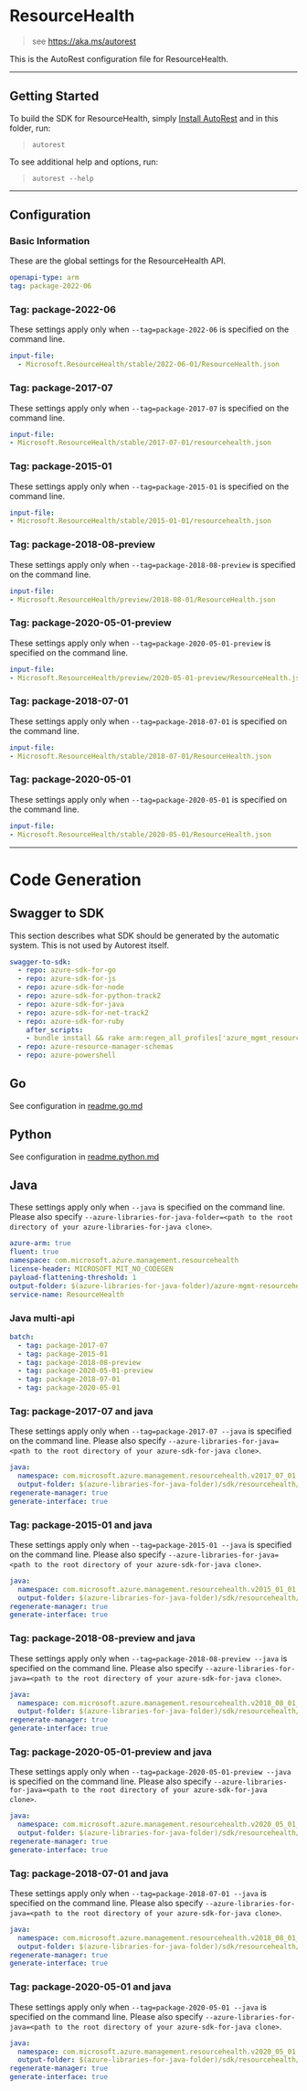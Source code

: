 # ResourceHealth

> see https://aka.ms/autorest

This is the AutoRest configuration file for ResourceHealth.

---

## Getting Started

To build the SDK for ResourceHealth, simply [Install AutoRest](https://aka.ms/autorest/install) and in this folder, run:

> `autorest`

To see additional help and options, run:

> `autorest --help`

---

## Configuration

### Basic Information

These are the global settings for the ResourceHealth API.

``` yaml
openapi-type: arm
tag: package-2022-06
```


### Tag: package-2022-06

These settings apply only when `--tag=package-2022-06` is specified on the command line.

```yaml $(tag) == 'package-2022-06'
input-file:
  - Microsoft.ResourceHealth/stable/2022-06-01/ResourceHealth.json
```
### Tag: package-2017-07

These settings apply only when `--tag=package-2017-07` is specified on the command line.

``` yaml $(tag) == 'package-2017-07'
input-file:
- Microsoft.ResourceHealth/stable/2017-07-01/resourcehealth.json
```

### Tag: package-2015-01

These settings apply only when `--tag=package-2015-01` is specified on the command line.

``` yaml $(tag) == 'package-2015-01'
input-file:
- Microsoft.ResourceHealth/stable/2015-01-01/resourcehealth.json
```

### Tag: package-2018-08-preview

These settings apply only when `--tag=package-2018-08-preview` is specified on the command line.

``` yaml $(tag) == 'package-2018-08-preview'
input-file:
- Microsoft.ResourceHealth/preview/2018-08-01/ResourceHealth.json
```

### Tag: package-2020-05-01-preview

These settings apply only when `--tag=package-2020-05-01-preview` is specified on the command line.

``` yaml $(tag) == 'package-2020-05-01-preview'
input-file:
- Microsoft.ResourceHealth/preview/2020-05-01-preview/ResourceHealth.json
```

### Tag: package-2018-07-01

These settings apply only when `--tag=package-2018-07-01` is specified on the command line.

``` yaml $(tag) == 'package-2018-07-01'
input-file:
- Microsoft.ResourceHealth/stable/2018-07-01/ResourceHealth.json
```

### Tag: package-2020-05-01

These settings apply only when `--tag=package-2020-05-01` is specified on the command line.

``` yaml $(tag) == 'package-2020-05-01'
input-file:
- Microsoft.ResourceHealth/stable/2020-05-01/ResourceHealth.json
```

---

# Code Generation

## Swagger to SDK

This section describes what SDK should be generated by the automatic system.
This is not used by Autorest itself.

``` yaml $(swagger-to-sdk)
swagger-to-sdk:
  - repo: azure-sdk-for-go
  - repo: azure-sdk-for-js
  - repo: azure-sdk-for-node
  - repo: azure-sdk-for-python-track2
  - repo: azure-sdk-for-java
  - repo: azure-sdk-for-net-track2
  - repo: azure-sdk-for-ruby
    after_scripts:
    - bundle install && rake arm:regen_all_profiles['azure_mgmt_resourcehealth']
  - repo: azure-resource-manager-schemas
  - repo: azure-powershell
```

## Go

See configuration in [readme.go.md](./readme.go.md)

## Python

See configuration in [readme.python.md](./readme.python.md)

## Java

These settings apply only when `--java` is specified on the command line.
Please also specify `--azure-libraries-for-java-folder=<path to the root directory of your azure-libraries-for-java clone>`.

``` yaml $(java)
azure-arm: true
fluent: true
namespace: com.microsoft.azure.management.resourcehealth
license-header: MICROSOFT_MIT_NO_CODEGEN
payload-flattening-threshold: 1
output-folder: $(azure-libraries-for-java-folder)/azure-mgmt-resourcehealth
service-name: ResourceHealth
```

### Java multi-api

``` yaml $(java) && $(multiapi)
batch:
  - tag: package-2017-07
  - tag: package-2015-01
  - tag: package-2018-08-preview
  - tag: package-2020-05-01-preview
  - tag: package-2018-07-01
  - tag: package-2020-05-01
```

### Tag: package-2017-07 and java

These settings apply only when `--tag=package-2017-07 --java` is specified on the command line.
Please also specify `--azure-libraries-for-java=<path to the root directory of your azure-sdk-for-java clone>`.

``` yaml $(tag) == 'package-2017-07' && $(java) && $(multiapi)
java:
  namespace: com.microsoft.azure.management.resourcehealth.v2017_07_01
  output-folder: $(azure-libraries-for-java-folder)/sdk/resourcehealth/mgmt-v2017_07_01
regenerate-manager: true
generate-interface: true
```

### Tag: package-2015-01 and java

These settings apply only when `--tag=package-2015-01 --java` is specified on the command line.
Please also specify `--azure-libraries-for-java=<path to the root directory of your azure-sdk-for-java clone>`.

``` yaml $(tag) == 'package-2015-01' && $(java) && $(multiapi)
java:
  namespace: com.microsoft.azure.management.resourcehealth.v2015_01_01
  output-folder: $(azure-libraries-for-java-folder)/sdk/resourcehealth/mgmt-v2015_01_01
regenerate-manager: true
generate-interface: true
```

### Tag: package-2018-08-preview and java

These settings apply only when `--tag=package-2018-08-preview --java` is specified on the command line.
Please also specify `--azure-libraries-for-java=<path to the root directory of your azure-sdk-for-java clone>`.

``` yaml $(tag) == 'package-2018-08-preview' && $(java) && $(multiapi)
java:
  namespace: com.microsoft.azure.management.resourcehealth.v2018_08_01_preview
  output-folder: $(azure-libraries-for-java-folder)/sdk/resourcehealth/mgmt-v2018_08_01_preview
regenerate-manager: true
generate-interface: true
```

### Tag: package-2020-05-01-preview and java

These settings apply only when `--tag=package-2020-05-01-preview --java` is specified on the command line.
Please also specify `--azure-libraries-for-java=<path to the root directory of your azure-sdk-for-java clone>`.

``` yaml $(tag) == 'package-2020-05-01-preview' && $(java) && $(multiapi)
java:
  namespace: com.microsoft.azure.management.resourcehealth.v2020_05_01_preview
  output-folder: $(azure-libraries-for-java-folder)/sdk/resourcehealth/mgmt-v2020_05_01_preview
regenerate-manager: true
generate-interface: true
```

### Tag: package-2018-07-01 and java

These settings apply only when `--tag=package-2018-07-01 --java` is specified on the command line.
Please also specify `--azure-libraries-for-java=<path to the root directory of your azure-sdk-for-java clone>`.

``` yaml $(tag) == 'package-2018-07-01' && $(java) && $(multiapi)
java:
  namespace: com.microsoft.azure.management.resourcehealth.v2018_08_01_preview
  output-folder: $(azure-libraries-for-java-folder)/sdk/resourcehealth/mgmt-v2018_08_01_preview
regenerate-manager: true
generate-interface: true
```

### Tag: package-2020-05-01 and java

These settings apply only when `--tag=package-2020-05-01 --java` is specified on the command line.
Please also specify `--azure-libraries-for-java=<path to the root directory of your azure-sdk-for-java clone>`.

``` yaml $(tag) == 'package-2020-05-01' && $(java) && $(multiapi)
java:
  namespace: com.microsoft.azure.management.resourcehealth.v2020_05_01
  output-folder: $(azure-libraries-for-java-folder)/sdk/resourcehealth/mgmt-v2020_05_01
regenerate-manager: true
generate-interface: true
```
